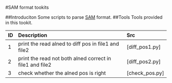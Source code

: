 #SAM format tookits

##Introduciton
Some scripts to parse [SAM](http://samtools.sourceforge.net/) format.
##Tools
Tools provided in this tookit.

ID |  Description										|  Src
:----------------|:-------------------------------------|  :---------------
1  |  print the read alned to diff pos in file1 and file2  							|  [diff_pos1.py]
2  |  print the read not both alned correct in file1 and file2  		|  [diff_pos2.py]
3  |  check whether the alned pos is right						|  [check_pos.py]




